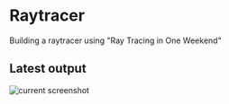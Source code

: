 # Raytracer
Building a raytracer using "Ray Tracing in One Weekend"

## Latest output
![current screenshot](https://raw.githubusercontent.com/stevensona/Raytracer/master/Raytracer/output.png)
